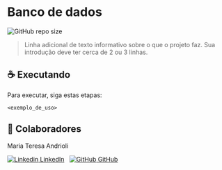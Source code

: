 # Banco de dados

![GitHub repo size](https://img.shields.io/github/repo-size/mariaandrioli/banco-de-dados?style=for-the-badge)

> Linha adicional de texto informativo sobre o que o projeto faz. Sua introdução deve ter cerca de 2 ou 3 linhas. 

## ☕ Executando 

Para executar, siga estas etapas:

```
<exemplo_de_uso>
```


## 🤝 Colaboradores

Maria Teresa Andrioli 

[![Linkedin](https://i.stack.imgur.com/gVE0j.png) LinkedIn](https://www.linkedin.com/in/mariateresaandrioli/)
&nbsp;
[![GitHub](https://i.stack.imgur.com/tskMh.png) GitHub](https://github.com/mariaandrioli)